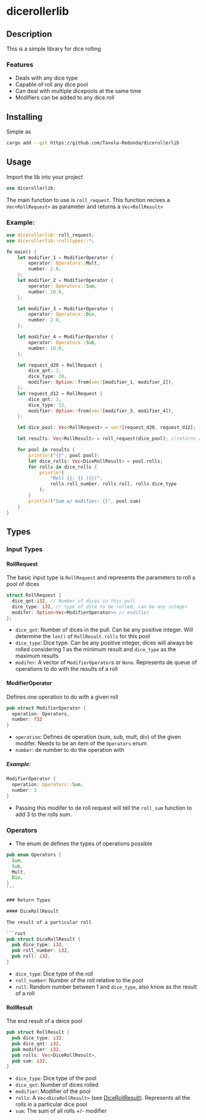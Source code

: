 # dicerollerlib

## Description

This is a simple library for dice rolling

### Features

- Deals with any dice type
- Capable of roll any dice pool
- Can deal with multiple dicepools at the same time
- Modifiers can be added to any dice roll

## Installing

Simple as

```bash
cargo add --git https://github.com/Tavola-Redonda/dicerollerlib
```

## Usage

Import the lib into your project

```rust
use dicerollerlib;
```

The main function to use is `roll_request`. This function recives a `Vec<RollRequest>` as parameter and returns a `Vec<RollResult>`

### Example:

```rust
use dicerollerlib::roll_request;
use dicerollerlib::rolltypes::*;

fn main() {
    let modifier_1 = ModifierOperator {
        operator: Operators::Mult,
        number: 2.0,
    };
    let modifier_2 = ModifierOperator {
        operator: Operators::Sum,
        number: 10.0,
    };

    let modifier_3 = ModifierOperator {
        operator: Operators::Div,
        number: 2.0,
    };

    let modifier_4 = ModifierOperator {
        operator: Operators::Sub,
        number: 10.0,
    };

    let request_d20 = RollRequest {
        dice_qnt: 2,
        dice_type: 20,
        modifier: Option::from(vec![modifier_1, modifier_2]),
    };
    let request_d12 = RollRequest {
        dice_qnt: 3,
        dice_type: 12,
        modifier: Option::from(vec![modifier_3, modifier_4]),
    };

    let dice_pool: Vec<RollRequest> = vec![request_d20, request_d12];

    let results: Vec<RollResult> = roll_request(dice_pool); //returns a vector of RollResult

    for pool in results {
        println!("{}", pool.pool);
        let dice_rolls: Vec<DiceRollResult> = pool.rolls;
        for rolls in dice_rolls {
            println!(
                "Roll {}: {} ({})",
                rolls.roll_number, rolls.roll, rolls.dice_type
            );
        }
        println!("Sum w/ modifier: {}", pool.sum)
    }
}
```

## Types

### Input Types

#### RollRequest

The basic input type is `RollRequest` and represents the parameters to roll a pool of dices

```rust
struct RollRequest {
  dice_qnt:i32, // Number of dices in this pull
  dice_type: i32, // type of dice to be rolled, can be any integer
  modifer: Option<Vec<ModifierOperator>> // modifier
};
```

- `dice_qnt`: Number of dices in the pull. Can be any positive integer. Will determine the `len()` of `RollResult.rolls` for this pool
- `dice_type`: Dice type. Can be any positive integer, dices will always be rolled considering 1 as the minimum result and `dice_type` as the maximum results
- `modifer`: A vector of `ModifierOperator`s or `None`. Represents de queue of operations to do with the results of a roll

#### ModifierOperator

Defines one operation to do with a given roll

```rust
pub struct ModifierOperator {
  operation: Operators,
  number: f32
}
```

- `operation`: Defines de operation (sum, sub, mult, div) of the given modifer. Needs to be an item of the `Operators` enum
- `number`: de number to do the operation with

##### _Example_:

```rust
ModifierOperator {
  operation: Operators::Sum,
  number: 3
}
```

- Passing this modifer to de roll request will tell the `roll_sum` function to add 3 to the rolls sum.

### Operators

- The enum de defines the types of operations possible

````rust
pub enum Operators {
  Sum,
  Sub,
  Mult,
  Div,
}
```

### Return Types

#### DiceRollResult

The result of a particular roll

```rust
pub struct DiceRollResult {
  pub dice_type: i32,
  pub roll_number: i32,
  pub roll: i32,
}
````

- `dice_type`: Dice type of the roll
- `roll_number`: Number of the roll relative to the pool
- `roll`: Random number between 1 and `dice_type`, also know as the result of a roll

#### RollResult

The end result of a deice pool

```rust
pub struct RollResult {
  pub dice_type: i32,
  pub dice_qnt: i32,
  pub modifier: i32,
  pub rolls: Vec<DiceRollResult>,
  pub sum: i32,
}
```

- `dice_type`: Dice type of the pool
- `dice_qnt`: Number of dices rolled
- `modifier`: Modifier of the pool
- `rolls`: A `Vec<DiceRollResult>` (see [DiceRollResult](#dicerollresult)). Represents all the rolls in a particular dice pool
- `sum`: The sum of all rolls +/- modifier
